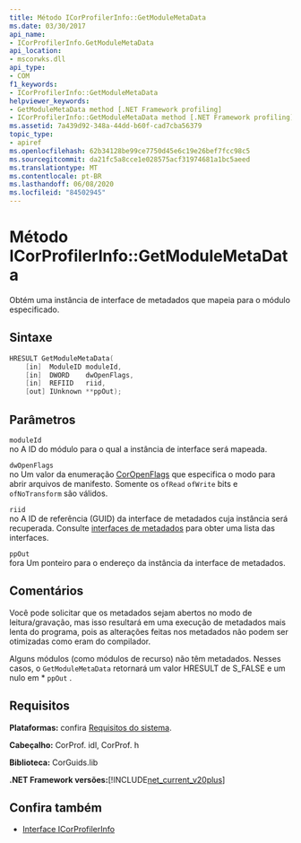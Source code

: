 ```yaml
---
title: Método ICorProfilerInfo::GetModuleMetaData
ms.date: 03/30/2017
api_name:
- ICorProfilerInfo.GetModuleMetaData
api_location:
- mscorwks.dll
api_type:
- COM
f1_keywords:
- ICorProfilerInfo::GetModuleMetaData
helpviewer_keywords:
- GetModuleMetaData method [.NET Framework profiling]
- ICorProfilerInfo::GetModuleMetaData method [.NET Framework profiling]
ms.assetid: 7a439d92-348a-44dd-b60f-cad7cba56379
topic_type:
- apiref
ms.openlocfilehash: 62b34128be99ce7750d45e6c19e26bef7fcc98c5
ms.sourcegitcommit: da21fc5a8cce1e028575acf31974681a1bc5aeed
ms.translationtype: MT
ms.contentlocale: pt-BR
ms.lasthandoff: 06/08/2020
ms.locfileid: "84502945"
---
```

# <a name="icorprofilerinfogetmodulemetadata-method"></a>Método ICorProfilerInfo::GetModuleMetaData
Obtém uma instância de interface de metadados que mapeia para o módulo especificado.  
  
## <a name="syntax"></a>Sintaxe  
  
```cpp  
HRESULT GetModuleMetaData(  
    [in]  ModuleID moduleId,  
    [in]  DWORD    dwOpenFlags,  
    [in]  REFIID   riid,  
    [out] IUnknown **ppOut);  
```  
  
## <a name="parameters"></a>Parâmetros  
 `moduleId`  
 no A ID do módulo para o qual a instância de interface será mapeada.  
  
 `dwOpenFlags`  
 no Um valor da enumeração [CorOpenFlags](../metadata/coropenflags-enumeration.md) que especifica o modo para abrir arquivos de manifesto. Somente os `ofRead` `ofWrite` bits e `ofNoTransform` são válidos.  
  
 `riid`  
 no A ID de referência (GUID) da interface de metadados cuja instância será recuperada. Consulte [interfaces de metadados](../metadata/metadata-interfaces.md) para obter uma lista das interfaces.  
  
 `ppOut`  
 fora Um ponteiro para o endereço da instância da interface de metadados.  
  
## <a name="remarks"></a>Comentários  
 Você pode solicitar que os metadados sejam abertos no modo de leitura/gravação, mas isso resultará em uma execução de metadados mais lenta do programa, pois as alterações feitas nos metadados não podem ser otimizadas como eram do compilador.  
  
 Alguns módulos (como módulos de recurso) não têm metadados. Nesses casos, o `GetModuleMetaData` retornará um valor HRESULT de S_FALSE e um nulo em * `ppOut` .  
  
## <a name="requirements"></a>Requisitos  
 **Plataformas:** confira [Requisitos do sistema](../../get-started/system-requirements.md).  
  
 **Cabeçalho:** CorProf. idl, CorProf. h  
  
 **Biblioteca:** CorGuids.lib  
  
 **.NET Framework versões:**[!INCLUDE[net_current_v20plus](../../../../includes/net-current-v20plus-md.md)]  
  
## <a name="see-also"></a>Confira também

- [Interface ICorProfilerInfo](icorprofilerinfo-interface.md)

